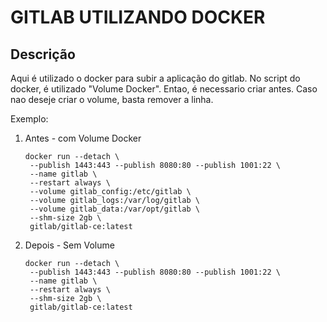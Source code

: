 
# GITLAB UTILIZANDO DOCKER

## Descrição

Aqui é utilizado o docker para subir a aplicação do gitlab.
No script do docker, é utilizado "Volume Docker". Entao, é necessario criar antes.
Caso nao deseje criar o volume, basta remover a linha.

Exemplo: 
  1. Antes - com Volume Docker

     ``` 
     docker run --detach \
      --publish 1443:443 --publish 8080:80 --publish 1001:22 \
      --name gitlab \
      --restart always \
      --volume gitlab_config:/etc/gitlab \
      --volume gitlab_logs:/var/log/gitlab \
      --volume gitlab_data:/var/opt/gitlab \
      --shm-size 2gb \
      gitlab/gitlab-ce:latest 
     ```

  
  
  2. Depois - Sem Volume


     ```
     docker run --detach \
      --publish 1443:443 --publish 8080:80 --publish 1001:22 \
      --name gitlab \
      --restart always \
      --shm-size 2gb \
      gitlab/gitlab-ce:latest
     ```
